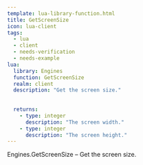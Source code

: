```yaml
---
template: lua-library-function.html
title: GetScreenSize
icon: lua-client
tags:
  - lua
  - client
  - needs-verification
  - needs-example
lua:
  library: Engines
  function: GetScreenSize
  realm: client
  description: "Get the screen size."
  
  
  returns:
    - type: integer
      description: "The screen width."
    - type: integer
      description: "The screen height."
---
```


<div class="lua__search__keywords">
Engines.GetScreenSize &#x2013; Get the screen size.
</div>
